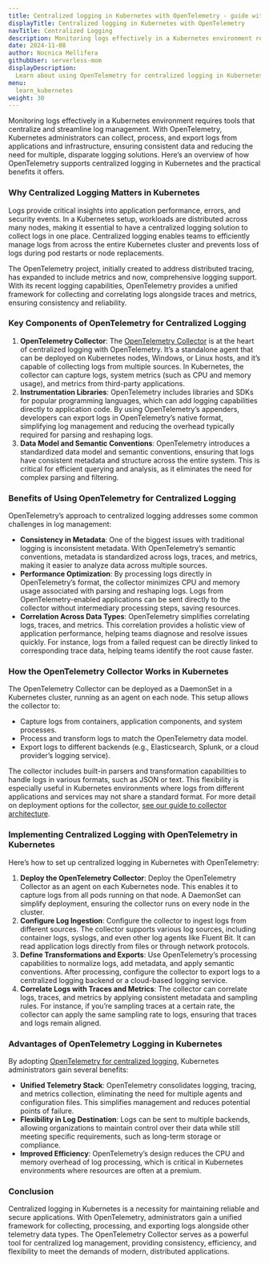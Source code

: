 ```yaml
---
title: Centralized logging in Kubernetes with OpenTelemetry - guide with examples
displayTitle: Centralized logging in Kubernetes with OpenTelemetry
navTitle: Centralized Logging
description: Monitoring logs effectively in a Kubernetes environment requires tools that centralize and streamline log management. 
date: 2024-11-08
author: Nocnica Mellifera
githubUser: serverless-mom
displayDescription: 
  Learn about using OpenTelemetry for centralized logging in Kubernetes
menu:
  learn_kubernetes
weight: 30
---
```

Monitoring logs effectively in a Kubernetes environment requires tools that centralize and streamline log management. With OpenTelemetry, Kubernetes administrators can collect, process, and export logs from applications and infrastructure, ensuring consistent data and reducing the need for multiple, disparate logging solutions. Here’s an overview of how OpenTelemetry supports centralized logging in Kubernetes and the practical benefits it offers.

### Why Centralized Logging Matters in Kubernetes

Logs provide critical insights into application performance, errors, and security events. In a Kubernetes setup, workloads are distributed across many nodes, making it essential to have a centralized logging solution to collect logs in one place. Centralized logging enables teams to efficiently manage logs from across the entire Kubernetes cluster and prevents loss of logs during pod restarts or node replacements.

The OpenTelemetry project, initially created to address distributed tracing, has expanded to include metrics and now, comprehensive logging support. With its recent logging capabilities, OpenTelemetry provides a unified framework for collecting and correlating logs alongside traces and metrics, ensuring consistency and reliability.

### Key Components of OpenTelemetry for Centralized Logging

1. **OpenTelemetry Collector**: The [OpenTelemetry Collector](/learn/opentelemetry/what-is-the-otel-collector/) is at the heart of centralized logging with OpenTelemetry. It’s a standalone agent that can be deployed on Kubernetes nodes, Windows, or Linux hosts, and it’s capable of collecting logs from multiple sources. In Kubernetes, the collector can capture logs, system metrics (such as CPU and memory usage), and metrics from third-party applications.
2. **Instrumentation Libraries**: OpenTelemetry includes libraries and SDKs for popular programming languages, which can add logging capabilities directly to application code. By using OpenTelemetry’s appenders, developers can export logs in OpenTelemetry’s native format, simplifying log management and reducing the overhead typically required for parsing and reshaping logs.
3. **Data Model and Semantic Conventions**: OpenTelemetry introduces a standardized data model and semantic conventions, ensuring that logs have consistent metadata and structure across the entire system. This is critical for efficient querying and analysis, as it eliminates the need for complex parsing and filtering.

### Benefits of Using OpenTelemetry for Centralized Logging

OpenTelemetry’s approach to centralized logging addresses some common challenges in log management:

- **Consistency in Metadata**: One of the biggest issues with traditional logging is inconsistent metadata. With OpenTelemetry’s semantic conventions, metadata is standardized across logs, traces, and metrics, making it easier to analyze data across multiple sources.
- **Performance Optimization**: By processing logs directly in OpenTelemetry’s format, the collector minimizes CPU and memory usage associated with parsing and reshaping logs. Logs from OpenTelemetry-enabled applications can be sent directly to the collector without intermediary processing steps, saving resources.
- **Correlation Across Data Types**: OpenTelemetry simplifies correlating logs, traces, and metrics. This correlation provides a holistic view of application performance, helping teams diagnose and resolve issues quickly. For instance, logs from a failed request can be directly linked to corresponding trace data, helping teams identify the root cause faster.

### How the OpenTelemetry Collector Works in Kubernetes

The OpenTelemetry Collector can be deployed as a DaemonSet in a Kubernetes cluster, running as an agent on each node. This setup allows the collector to:

- Capture logs from containers, application components, and system processes.
- Process and transform logs to match the OpenTelemetry data model.
- Export logs to different backends (e.g., Elasticsearch, Splunk, or a cloud provider’s logging service).

The collector includes built-in parsers and transformation capabilities to handle logs in various formats, such as JSON or text. This flexibility is especially useful in Kubernetes environments where logs from different applications and services may not share a standard format. For more detail on deployment options for the collector, [see our guide to collector architecture](/learn/opentelemetry/what-is-the-otel-collector/).

### Implementing Centralized Logging with OpenTelemetry in Kubernetes

Here’s how to set up centralized logging in Kubernetes with OpenTelemetry:

1. **Deploy the OpenTelemetry Collector**: Deploy the OpenTelemetry Collector as an agent on each Kubernetes node. This enables it to capture logs from all pods running on that node. A DaemonSet can simplify deployment, ensuring the collector runs on every node in the cluster.
2. **Configure Log Ingestion**: Configure the collector to ingest logs from different sources. The collector supports various log sources, including container logs, syslogs, and even other log agents like Fluent Bit. It can read application logs directly from files or through network protocols.
3. **Define Transformations and Exports**: Use OpenTelemetry’s processing capabilities to normalize logs, add metadata, and apply semantic conventions. After processing, configure the collector to export logs to a centralized logging backend or a cloud-based logging service.
4. **Correlate Logs with Traces and Metrics**: The collector can correlate logs, traces, and metrics by applying consistent metadata and sampling rules. For instance, if you’re sampling traces at a certain rate, the collector can apply the same sampling rate to logs, ensuring that traces and logs remain aligned.

### Advantages of OpenTelemetry Logging in Kubernetes

By adopting [OpenTelemetry for centralized logging](https://www.checklyhq.com/learn/opentelemetry/logs/), Kubernetes administrators gain several benefits:

- **Unified Telemetry Stack**: OpenTelemetry consolidates logging, tracing, and metrics collection, eliminating the need for multiple agents and configuration files. This simplifies management and reduces potential points of failure.
- **Flexibility in Log Destination**: Logs can be sent to multiple backends, allowing organizations to maintain control over their data while still meeting specific requirements, such as long-term storage or compliance.
- **Improved Efficiency**: OpenTelemetry’s design reduces the CPU and memory overhead of log processing, which is critical in Kubernetes environments where resources are often at a premium.

### Conclusion

Centralized logging in Kubernetes is a necessity for maintaining reliable and secure applications. With OpenTelemetry, administrators gain a unified framework for collecting, processing, and exporting logs alongside other telemetry data types. The OpenTelemetry Collector serves as a powerful tool for centralized log management, providing consistency, efficiency, and flexibility to meet the demands of modern, distributed applications.
